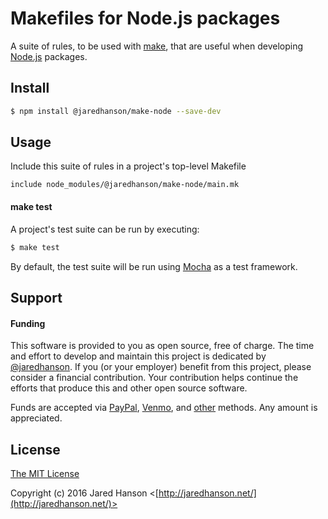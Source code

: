 # Makefiles for Node.js packages

A suite of rules, to be used with [make](https://www.gnu.org/software/make/),
that are useful when developing [Node.js](https://nodejs.org/) packages.


## Install

```bash
$ npm install @jaredhanson/make-node --save-dev
```


## Usage

Include this suite of rules in a project's top-level Makefile

```make
include node_modules/@jaredhanson/make-node/main.mk
```

#### make test

A project's test suite can be run by executing:

```bash
$ make test
```

By default, the test suite will be run using [Mocha](https://mochajs.org/) as a
test framework.


## Support

#### Funding

This software is provided to you as open source, free of charge.  The time and
effort to develop and maintain this project is dedicated by [@jaredhanson](https://github.com/jaredhanson).
If you (or your employer) benefit from this project, please consider a financial
contribution.  Your contribution helps continue the efforts that produce this
and other open source software.

Funds are accepted via [PayPal](https://paypal.me/jaredhanson), [Venmo](https://venmo.com/jaredhanson),
and [other](http://jaredhanson.net/pay) methods.  Any amount is appreciated.


## License

[The MIT License](http://opensource.org/licenses/MIT)

Copyright (c) 2016 Jared Hanson <[http://jaredhanson.net/](http://jaredhanson.net/)>
